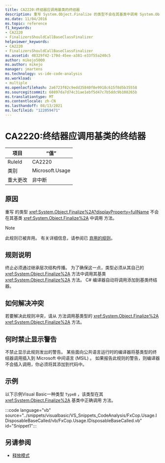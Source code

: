 ```yaml
---
title: CA2220:终结器应调用基类的终结器
description: 重写 System.Object.Finalize 的类型不会在其基类中调用 System.Object.Finalize 方法。
ms.date: 11/04/2016
ms.topic: reference
f1_keywords:
- CA2220
- FinalizersShouldCallBaseClassFinalizer
helpviewer_keywords:
- CA2220
- FinalizersShouldCallBaseClassFinalizer
ms.assetid: 48329f42-170d-45ee-a381-e33f55a240c5
author: mikejo5000
ms.author: mikejo
manager: jmartens
ms.technology: vs-ide-code-analysis
ms.workload:
- multiple
ms.openlocfilehash: 2a6723f02c9edd35840f8e9918c615f8d5b35558
ms.sourcegitcommit: 68897da7d74c31ae1ebf5d47c7b5ddc9b108265b
ms.translationtype: MT
ms.contentlocale: zh-CN
ms.lasthandoff: 08/13/2021
ms.locfileid: "122059471"
---
```

# <a name="ca2220-finalizers-should-call-base-class-finalizer"></a>CA2220:终结器应调用基类的终结器

|项目|“值”|
|-|-|
|RuleId|CA2220|
|类别|Microsoft.Usage|
|重大更改|非中断|

## <a name="cause"></a>原因
重写 的类型 <xref:System.Object.Finalize%2A?displayProperty=fullName> 不会在其基类 <xref:System.Object.Finalize%2A> 中调用 方法。

> [!NOTE]
> 此规则已被弃用。 有关详细信息，请参阅已 [弃用的规则](fxcop-unported-deprecated-rules.md)。

## <a name="rule-description"></a>规则说明

终止必须通过继承层次结构传播。 为了确保这一点，类型必须从其自己的 <xref:System.Object.Finalize%2A> 方法中调用其基类 <xref:System.Object.Finalize%2A> 方法。 C# 编译器自动将调用添加到基类终结器。

## <a name="how-to-fix-violations"></a>如何解决冲突

若要解决此规则冲突，请从 方法调用基类型的 <xref:System.Object.Finalize%2A> <xref:System.Object.Finalize%2A> 方法。

## <a name="when-to-suppress-warnings"></a>何时禁止显示警告

不禁止显示此规则发出的警告。 某些面向公共语言运行时的编译器将基类型的终结器调用插入到 Microsoft 中间语言 (MSIL) 。 如果报告此规则的警告，则编译器不会插入调用，你必须将其添加到代码中。

## <a name="example"></a>示例

以下示例Visual Basic一种类型 `TypeB` ，该类型在其 <xref:System.Object.Finalize%2A> 基类中正确调用 方法。

:::code language="vb" source="../snippets/visualbasic/VS_Snippets_CodeAnalysis/FxCop.Usage.IDisposableBaseCalled/vb/FxCop.Usage.IDisposableBaseCalled.vb" id="Snippet1":::

## <a name="see-also"></a>另请参阅

- [释放模式](/dotnet/standard/design-guidelines/dispose-pattern)
